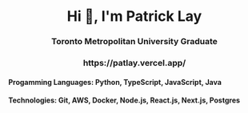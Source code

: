 <h1 align="center">Hi 👋, I'm Patrick Lay</h1>
<h3 align="center">Toronto Metropolitan University Graduate</h3>
<h3 align="center">https://patlay.vercel.app/</h3>
<h4>Progamming Languages: Python, TypeScript, JavaScript, Java</h4>
<h4>Technologies: Git, AWS, Docker, Node.js, React.js, Next.js, Postgres</h4>



